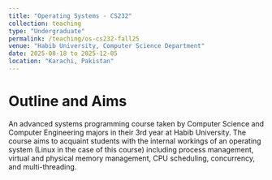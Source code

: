 ```yaml
---
title: "Operating Systems - CS232"
collection: teaching
type: "Undergraduate"
permalink: /teaching/os-cs232-fall25
venue: "Habib University, Computer Science Department"
date: 2025-08-18 to 2025-12-05
location: "Karachi, Pakistan"
---
```


Outline and Aims
=====

An advanced systems programming course taken by Computer Science and Computer Engineering majors in their 3rd year at Habib University. The course aims to acquaint students with the internal workings of an operating system (Linux in the case of this course) including process management, virtual and physical memory management, CPU scheduling, concurrency, and multi-threading.
